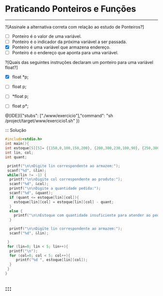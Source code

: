 # Praticando Ponteiros e Funções
---

?[Assinale a alternativa correta com relação ao estudo de Ponteiros?]
-[ ] Ponteiro é o valor de uma variável. 
-[ ] Ponteiro é o indicador da próxima variável a ser passada.
-[x] Ponteiro é uma variável que armazena endereço.
-[ ] Ponteiro é o endereço que aponta para uma variável.

?[Quais das seguintes instruções declaram um ponteiro para uma variável float?]
-[x] float *p; 
-[ ] float p;
-[ ] *float p;
-[ ] float p*;


@[IDE]({"stubs": ["./www/exercicio"],"command": "sh /project/target/www/exercicio1.sh"
})


::: Solução

``` C
#include<stdio.h>
int main(){
int estoque[5][5]= {{150,0,100,150,200}, {200,300,230,100,90}, {250,300,0,200,150}, {300,100,90,450,0},{350,300,400,250,200}};
int lin, col;
int quant;

 printf("\n\nDigite lin correspondente ao armazem:");
 scanf("%d", &lin);
 while(lin != -1) {
  printf("\n\nDigite col correspondente ao produto:");
  scanf("%d", &col);
  printf("\n\nDigite a quantidade pedida:");
  scanf("%d", &quant);
  if (quant <= estoque[lin][col]){
    estoque[lin][col] = estoque[lin][col] - quant;
  }
  else {
    printf("\n\nEstoque com quantidade insuficiente para atender ao pedido");
  }

  printf("\n\nDigite lin correspondente ao armazem:");
  scanf("%d", &lin);

 }
 for (lin=0; lin < 5; lin++){
  printf("\n");
  for (col=0; col < 5; col++){
     printf("%d ", estoque[lin][col]);
  }
 }
}

```
:::
----

